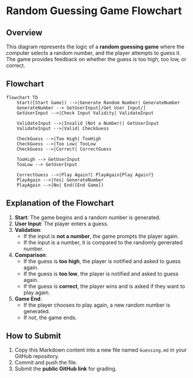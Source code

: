 # Random Guessing Game Flowchart

## **Overview**
This diagram represents the logic of a **random guessing game** where the computer selects a random number, and the player attempts to guess it. The game provides feedback on whether the guess is too high, too low, or correct.

## **Flowchart**

```mermaid
flowchart TD
    Start([Start Game]) -->|Generate Random Number| GenerateNumber
    GenerateNumber --> GetUserInput[/Get User Input/]
    GetUserInput -->|Check Input Validity| ValidateInput
    
    ValidateInput -->|Invalid (Not a Number)| GetUserInput
    ValidateInput -->|Valid| CheckGuess
    
    CheckGuess -->|Too High| TooHigh
    CheckGuess -->|Too Low| TooLow
    CheckGuess -->|Correct| CorrectGuess
    
    TooHigh --> GetUserInput
    TooLow --> GetUserInput
    
    CorrectGuess -->|Play Again?| PlayAgain{Play Again?}
    PlayAgain -->|Yes| GenerateNumber
    PlayAgain -->|No| End([End Game])
```

## **Explanation of the Flowchart**
1. **Start**: The game begins and a random number is generated.
2. **User Input**: The player enters a guess.
3. **Validation**:
   - If the input is **not a number**, the game prompts the player again.
   - If the input is a number, it is compared to the randomly generated number.
4. **Comparison**:
   - If the guess is **too high**, the player is notified and asked to guess again.
   - If the guess is **too low**, the player is notified and asked to guess again.
   - If the guess is **correct**, the player wins and is asked if they want to play again.
5. **Game End**:
   - If the player chooses to play again, a new random number is generated.
   - If not, the game ends.

## **How to Submit**
1. Copy this Markdown content into a new file named `Guessing.md` in your GitHub repository.
2. Commit and push the file.
3. Submit the **public GitHub link** for grading.
